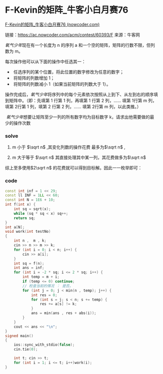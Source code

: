 # F-Kevin的矩阵_牛客小白月赛76

[F-Kevin的矩阵_牛客小白月赛76 (nowcoder.com)](https://ac.nowcoder.com/acm/contest/60393/F)

链接：https://ac.nowcoder.com/acm/contest/60393/F
来源：牛客网

*氧气少年*现在有一个长度为 n 的序列 a 和一个空的矩阵，矩阵的行数不限，但列数为 m。

 每次操作他可以从下面的操作中任选其一：



- ​		 任选序列的某个位置，将此位置的数字修改为任意的数字； 
- ​		 将矩阵的列数增加 1； 
- ​		 将矩阵的列数减小 1（如果当前矩阵的列数大于 1）。 


 操作完成后，*氧气少年*将序列中的每个元素依次按照从上到下、从左到右的顺序填到矩阵中。（即：先填第 1 行第 1 列，再填第 1 行第 2 列，…… 填第 1行第 m 列，填第 2行第 1 列，填第 2 行第 2 列，…… 填第 2行第 m 列，以此类推。）



​	*氧气少年*想要让矩阵至少一列的所有数字均为目标数字 k，请求出他需要做的最少的操作次数



### solve

1. m 小于 $\sqrt n$ ,其变化列数的操作花费 最多为$\sqrt n$ , 

2. m 大于等于 $\sqrt n$ 其直接处理其中某一列，其花费做多为$\sqrt n$

综上至多使用$2\sqrt n$ 的花费就可以得到目标解。因此一一枚举即可：

### code

```cpp
const int inf = 1 << 29;
const ll INF = 1LL << 60;
const int N = 1E6 + 10;
int f(int x) {
	int sq = sqrt(x);
	while (sq * sq < x) sq++;
	return sq;
}
int a[N];
void work(int testNo)
{
	int n ,  m , k;
	cin >> n >> m >> k;
	for (int i = 0; i < n; i++) {
		cin >> a[i];
	}
	int sq = f(n);
	int ans = inf;
	for (int i = -2 * sq; i <= 2 * sq; i++) {
		int temp = m + i;
		if (temp <= 0) continue;
		// 检查当前的情况 ： 是否。
		for (int j = 0; j < min(n , temp); j++) {
			int res = 0;
			for (int s = j; s < n; s += temp) {
				res += a[s] != k;
			}
			ans = min(ans , res + abs(i));
		}
	}
	cout << ans << "\n";
}
signed main()
{
	ios::sync_with_stdio(false);
	cin.tie(0);

	int t; cin >> t;
	for (int i = 1; i <= t; i++)work(i);
}
```

